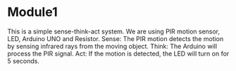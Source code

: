 # Module1

This is a simple sense-think-act system. We are using PIR motion sensor, LED, Arduino UNO and Resistor. 
Sense: The PIR motion detects the motion by sensing infrared rays from the moving object.
Think: The Arduino will process the PIR signal.
Act: If the motion is detected, the LED will turn on for 5 seconds.
